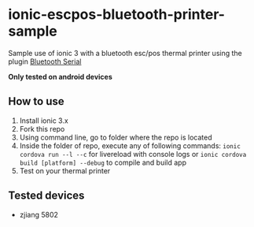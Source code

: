 # ionic-escpos-bluetooth-printer-sample
Sample use of ionic 3 with a bluetooth esc/pos thermal printer using the plugin [Bluetooth Serial](https://ionicframework.com/docs/native/bluetooth-serial)

**Only tested on android devices**
## How to use

1. Install ionic 3.x
1. Fork this repo
1. Using command line, go to folder where the repo is located 
1. Inside the folder of repo, execute any of following commands: `ionic cordova run --l --c` for livereload with console logs  or `ionic cordova build [platform] --debug` to compile and build app
1. Test on your thermal printer
## Tested devices
* zjiang 5802

